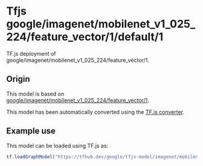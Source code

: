 # Tfjs google/imagenet/mobilenet_v1_025_224/feature_vector/1/default/1
TF.js deployment of google/imagenet/mobilenet_v1_025_224/feature_vector/1.

<!-- parent-model: google/imagenet/mobilenet_v1_025_224/feature_vector/1 -->

## Origin

This model is based on [google/imagenet/mobilenet_v1_025_224/feature_vector/1](https://tfhub.dev/google/imagenet/mobilenet_v1_025_224/feature_vector/1).

This model has been automatically converted using the [TF.js converter](https://github.com/tensorflow/tfjs/tree/master/tfjs-converter).

## Example use
This model can be loaded using TF.js as:

```javascript
tf.loadGraphModel("https://tfhub.dev/google/tfjs-model/imagenet/mobilenet_v1_025_224/feature_vector/1/default/1", { fromTFHub: true })
```
